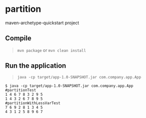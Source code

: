 # partition

maven-archetype-quickstart project

## Compile

> `mvn package` or `mvn clean install`

## Run the application

> `java -cp target/app-1.0-SNAPSHOT.jar com.company.app.App`

```
$ java -cp target/app-1.0-SNAPSHOT.jar com.company.app.App
#partitionTest
1 4 6 7 8 3 2 9 5 
1 4 3 2 6 7 8 9 5 
#partitionWithLessVarTest
7 6 9 2 8 1 3 4 5 
4 3 1 2 5 8 9 6 7
```
